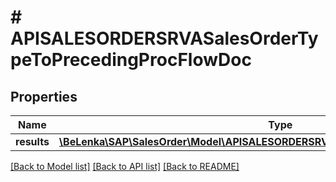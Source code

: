 # # APISALESORDERSRVASalesOrderTypeToPrecedingProcFlowDoc

## Properties

Name | Type | Description | Notes
------------ | ------------- | ------------- | -------------
**results** | [**\BeLenka\SAP\SalesOrder\Model\APISALESORDERSRVASalesOrderPrecdgProcFlowType[]**](APISALESORDERSRVASalesOrderPrecdgProcFlowType.md) |  | [optional]

[[Back to Model list]](../../README.md#models) [[Back to API list]](../../README.md#endpoints) [[Back to README]](../../README.md)
